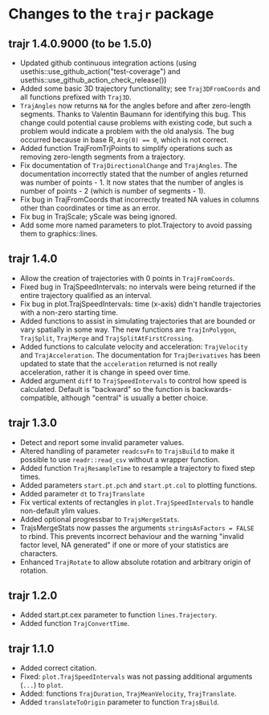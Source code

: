 # Changes to the `trajr` package

## trajr 1.4.0.9000 (to be 1.5.0)

* Updated github continuous integration actions (using usethis::use_github_action("test-coverage") and usethis::use_github_action_check_release())
* Added some basic 3D trajectory functionality; see `Traj3DFromCoords` and all functions prefixed with `Traj3D`.
* `TrajAngles` now returns `NA` for the angles before and after zero-length segments. Thanks to Valentin Baumann for identifying this bug. This change could potential cause problems with existing code, but such a problem would indicate a problem with the old analysis. The bug occurred because in base R, `Arg(0) == 0`, which is not correct. 
* Added function TrajFromTrjPoints to simplify operations such as removing zero-length segments from a trajectory.
* Fix documentation of `TrajDirectionalChange` and `TrajAngles`. The documentation incorrectly stated that the number of angles returned was number of points - 1. It now states that the number of angles is number of points - 2 (which is number of segments - 1).
* Fix bug in TrajFromCoords that incorrectly treated NA values in columns other than coordinates or time as an error.
* Fix bug in TrajScale; yScale was being ignored.
* Add some more named parameters to plot.Trajectory to avoid passing them to graphics::lines. 

## trajr 1.4.0

* Allow the creation of trajectories with 0 points in `TrajFromCoords`.
* Fixed bug in TrajSpeedIntervals: no intervals were being returned if the entire trajectory qualified as an interval.
* Fix bug in plot.TrajSpeedIntervals: time (x-axis) didn't handle trajectories with a non-zero starting time.
* Added functions to assist in simulating trajectories that are bounded or vary spatially in some way. The new functions are `TrajInPolygon`, `TrajSplit`, `TrajMerge` and `TrajSplitAtFirstCrossing`.
* Added functions to calculate velocity and acceleration: `TrajVelocity` and `TrajAcceleration`. The documentation for `TrajDerivatives` has been updated to state that the `acceleration` returned is not really acceleration, rather it is change in speed over time.
* Added argument `diff` to `TrajSpeedIntervals` to control how speed is calculated. Default is "backward" so the function is backwards-compatible, although "central" is usually a better choice.

## trajr 1.3.0

* Detect and report some invalid parameter values.
* Altered handling of parameter `readcsvFn` to `TrajsBuild` to make it 
  possible to use `readr::read_csv` without a wrapper function.
* Added function `TrajResampleTime` to resample a trajectory to fixed step times.
* Added parameters `start.pt.pch` and `start.pt.col` to plotting functions.
* Added parameter `dt` to `TrajTranslate`
* Fix vertical extents of rectangles in `plot.TrajSpeedIntervals` to handle non-default ylim values.
* Added optional progressbar to `TrajsMergeStats`.
* TrajsMergeStats now passes the arguments `stringsAsFactors = FALSE` to rbind. This prevents incorrect 
  behaviour and the warning "invalid factor level, NA generated" if one or more of your statistics are characters.
* Enhanced `TrajRotate` to allow absolute rotation and arbitrary origin of rotation.

## trajr 1.2.0

* Added start.pt.cex parameter to function `lines.Trajectory`.
* Added function `TrajConvertTime`.

## trajr 1.1.0

* Added correct citation.
* Fixed: `plot.TrajSpeedIntervals` was not passing additional arguments (`...`) to `plot`.
* Added: functions `TrajDuration`, `TrajMeanVelocity`, `TrajTranslate`.
* Added `translateToOrigin` parameter to function `TrajsBuild`.
